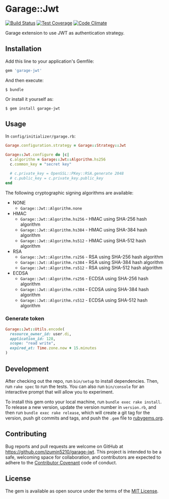 # Garage::Jwt
[![Build Status](https://travis-ci.org/izumin5210/garage-jwt.svg?branch=master)](https://travis-ci.org/izumin5210/garage-jwt)
[![Test Coverage](https://codeclimate.com/github/izumin5210/garage-jwt/badges/coverage.svg)](https://codeclimate.com/github/izumin5210/garage-jwt/coverage)
[![Code Climate](https://codeclimate.com/github/izumin5210/garage-jwt/badges/gpa.svg)](https://codeclimate.com/github/izumin5210/garage-jwt)

Garage extension to use JWT as authentication strategy.


## Installation

Add this line to your application's Gemfile:

```ruby
gem 'garage-jwt'
```

And then execute:

    $ bundle

Or install it yourself as:

    $ gem install garage-jwt

## Usage

In `config/initializer/garage.rb`:

```ruby
Garage.configuration.strategy = Garage::Strategy::Jwt

Garage::Jwt.configure do |c|
  c.algorithm = Garage::Jwt::Algorithm.hs256
  c.common_key = "secret key"

  # c.private_key = OpenSSL::PKey::RSA.generate 2048
  # c.public_key = c.private_key.public_key
end
```

The following cryptographic signing algorithms are available:

- NONE
  - `Garage::Jwt::Algorithm.none`
- HMAC
  - `Garage::Jwt::Algorithm.hs256` - HMAC using SHA-256 hash algorithm
  - `Garage::Jwt::Algorithm.hs384` - HMAC using SHA-384 hash algorithm
  - `Garage::Jwt::Algorithm.hs512` - HMAC using SHA-512 hash algorithm
- RSA
  - `Garage::Jwt::Algorithm.rs256` - RSA using SHA-256 hash algorithm
  - `Garage::Jwt::Algorithm.rs384` - RSA using SHA-384 hash algorithm
  - `Garage::Jwt::Algorithm.rs512` - RSA using SHA-512 hash algorithm
- ECDSA
  - `Garage::Jwt::Algorithm.rs256` - ECDSA using SHA-256 hash algorithm
  - `Garage::Jwt::Algorithm.rs384` - ECDSA using SHA-384 hash algorithm
  - `Garage::Jwt::Algorithm.rs512` - ECDSA using SHA-512 hash algorithm


### Generate token

```ruby
Garage::Jwt::Utils.encode(
  resource_owner_id: user.di,
  application_id: 128,
  scope: "read write",
  expired_at: Time.zone.now + 15.minutes
)
```


## Development

After checking out the repo, run `bin/setup` to install dependencies. Then, run `rake spec` to run the tests. You can also run `bin/console` for an interactive prompt that will allow you to experiment.

To install this gem onto your local machine, run `bundle exec rake install`. To release a new version, update the version number in `version.rb`, and then run `bundle exec rake release`, which will create a git tag for the version, push git commits and tags, and push the `.gem` file to [rubygems.org](https://rubygems.org).

## Contributing

Bug reports and pull requests are welcome on GitHub at https://github.com/izumin5210/garage-jwt. This project is intended to be a safe, welcoming space for collaboration, and contributors are expected to adhere to the [Contributor Covenant](http://contributor-covenant.org) code of conduct.


## License

The gem is available as open source under the terms of the [MIT License](http://opensource.org/licenses/MIT).

